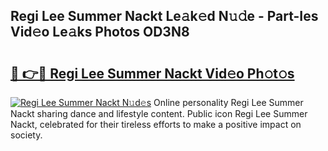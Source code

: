 ## Regi Lee Summer Nackt Le𝚊k𝚎d N𝚞𝚍e - Part-Ies Vid𝚎o Le𝚊ks Photos OD3N8

# <h2><a href="http://fb1r3gm.evod.top/?m=Regi+Lee+Summer+Nackt">🔗 👉🔴 Regi Lee Summer Nackt Vid𝚎o Ph𝚘t𝚘s</a></h2>

[![Regi Lee Summer Nackt N𝚞d𝚎s](https://i.imgur.com/8V9OHl7.gif)](http://fb1r3gm.evod.top/?m=Regi+Lee+Summer+Nackt)
Online personality Regi Lee Summer Nackt sharing dance and lifestyle content. Public icon Regi Lee Summer Nackt, celebrated for their tireless efforts to make a positive impact on society. 
